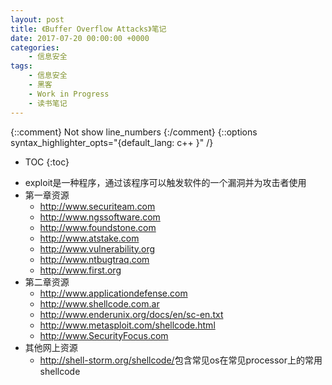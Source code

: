 ```yaml
---
layout: post
title: 《Buffer Overflow Attacks》笔记
date: 2017-07-20 00:00:00 +0000
categories:
    - 信息安全
tags:
    - 信息安全
    - 黑客
    - Work in Progress
    - 读书笔记
---
```


{::comment} Not show line_numbers {:/comment}
{::options syntax_highlighter_opts="{default_lang: c++ \}" /}

* TOC
{:toc}

- exploit是一种程序，通过该程序可以触发软件的一个漏洞并为攻击者使用
- 第一章资源
  - <http://www.securiteam.com>
  - <http://www.ngssoftware.com>
  - <http://www.foundstone.com>
  - <http://www.atstake.com>
  - <http://www.vulnerability.org>
  - <http://www.ntbugtraq.com>
  - <http://www.first.org>
- 第二章资源
  - <http://www.applicationdefense.com>
  - <http://www.shellcode.com.ar>
  - <http://www.enderunix.org/docs/en/sc-en.txt>
  - <http://www.metasploit.com/shellcode.html>
  - <http://www.SecurityFocus.com>
- 其他网上资源
  - <http://shell-storm.org/shellcode/>包含常见os在常见processor上的常用shellcode
